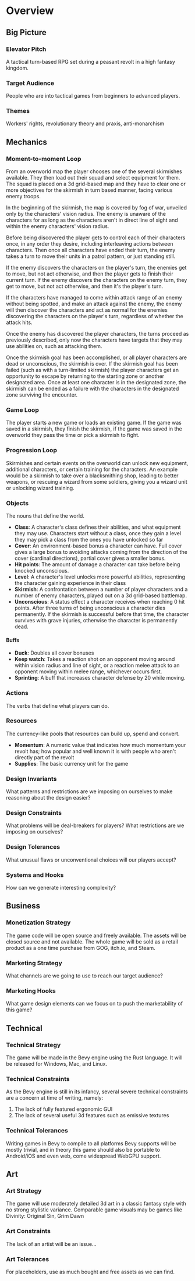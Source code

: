 # Overview

## Big Picture

### Elevator Pitch

A tactical turn-based RPG set during a peasant revolt in a high fantasy kingdom.

### Target Audience

People who are into tactical games from beginners to advanced players.

### Themes

Workers' rights, revolutionary theory and praxis, anti-monarchism

## Mechanics

### Moment-to-moment Loop

From an overworld map the player chooses one of the several skirmishes available. They then load out their squad and select equipment for them. The squad is placed on a 3d grid-based map and they have to clear one or more objectives for the skirmish in turn based manner, facing various enemy troops.

In the beginning of the skirmish, the map is covered by fog of war, unveiled only by the characters' vision radius. The enemy is unaware of the characters for as long as the characters aren't in direct line of sight and within the enemy characters' vision radius.

Before being discovered the player gets to control each of their characters once, in any order they desire, including interleaving actions between characters. Then once all characters have ended their turn, the enemy takes a turn to move their units in a patrol pattern, or just standing still.

If the enemy discovers the characters on the player's turn, the enemies get to move, but not act otherwise, and then the player gets to finish their current turn. If the enemy discovers the characters on the enemy turn, they get to move, but not act otherwise, and then it's the player's turn.

If the characters have managed to come within attack range of an enemy without being spotted, and make an attack against the enemy, the enemy will then discover the characters and act as normal for the enemies discovering the characters on the player's turn, regardless of whether the attack hits.

Once the enemy has discovered the player characters, the turns proceed as previously described, only now the characters have targets that they may use abilities on, such as attacking them.

Once the skirmish goal has been accomplished, or all player characters are dead or unconscious, the skirmish is over. If the skirmish goal has been failed (such as with a turn-limited skirmish) the player characters get an opportunity to escape by returning to the starting zone or another designated area. Once at least one character is in the designated zone, the skirmish can be ended as a failure with the characters in the designated zone surviving the encounter.

### Game Loop

The player starts a new game or loads an existing game. If the game was saved in a skirmish, they finish the skirmish, if the game was saved in the overworld they pass the time or pick a skirmish to fight.

### Progression Loop

Skirmishes and certain events on the overworld can unlock new equipment, additional characters, or certain training for the characters. An example would be a skirmish to take over a blacksmithing shop, leading to better weapons, or rescuing a wizard from some soldiers, giving you a wizard unit or unlocking wizard training.

### Objects

The nouns that define the world.
- **Class**: A character's class defines their abilities, and what equipment they may use. Characters start without a class, once they gain a level they may pick a class from the ones you have unlocked so far
- **Cover**: An environment-based bonus a character can have. Full cover gives a large bonus to avoiding attacks coming from the direction of the cover (cardinal directions), partial cover gives a smaller bonus.
- **Hit points**: The amount of damage a character can take before being knocked unconscious.
- **Level**: A character's level unlocks more powerful abilities, representing the character gaining experience in their class
- **Skirmish**: A confrontation between a number of player characters and a number of enemy characters, played out on a 3d grid-based battlemap.
- **Unconscious**: A status effect a character receives when reaching 0 hit points. After three turns of being unconscious a character dies permanently. If the skirmish is successful before that time, the character survives with grave injuries, otherwise the character is permanently dead.

#### Buffs
- **Duck**: Doubles all cover bonuses
- **Keep watch**: Takes a reaction shot on an opponent moving around within vision radius and line of sight, or a reaction melee attack to an opponent moving within melee range, whichever occurs first.
- **Sprinting**: A buff that increases character defense by 20 while moving.

### Actions

The verbs that define what players can do.


### Resources

The currency-like pools that resources can build up, spend and convert.
- **Momentum**: A numeric value that indicates how much momentum your revolt has; how popular and well known it is with people who aren't directly part of the revolt
- **Supplies**: The basic currency unit for the game

### Design Invariants

What patterns and restrictions are we imposing on ourselves to make reasoning about the design easier?

### Design Constraints

What problems will be deal-breakers for players? What restrictions are we imposing on ourselves?

### Design Tolerances

What unusual flaws or unconventional choices will our players accept?

### Systems and Hooks

How can we generate interesting complexity?

## Business

### Monetization Strategy

The game code will be open source and freely available. The assets will be closed source and not available. The whole game will be sold as a retail product as a one time purchase from GOG, itch.io, and Steam.

### Marketing Strategy

What channels are we going to use to reach our target audience?

### Marketing Hooks

What game design elements can we focus on to push the marketability of this game?

## Technical

### Technical Strategy

The game will be made in the Bevy engine using the Rust language. It will be released for Windows, Mac, and Linux.

### Technical Constraints

As the Bevy engine is still in its infancy, several severe technical constraints are a concern at time of writing, namely:
1. The lack of fully featured ergonomic GUI
2. The lack of several useful 3d features such as emissive textures

### Technical Tolerances

Writing games in Bevy to compile to all platforms Bevy supports will be mostly trivial, and in theory this game should also be portable to Android/iOS and even web, come widespread WebGPU support.

## Art

### Art Strategy

The game will use moderately detailed 3d art in a classic fantasy style with no strong stylistic variance. Comparable game visuals may be games like Divinity: Original Sin, Grim Dawn

### Art Constraints

The lack of an artist will be an issue...

### Art Tolerances

For placeholders, use as much bought and free assets as we can find.